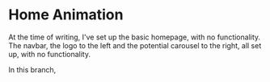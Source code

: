 # Home Animation

At the time of writing, I've set up the basic homepage, with no functionality. The navbar, the logo to the
left and the potential carousel to the right, all set up, with no functionality.

In this branch, 

